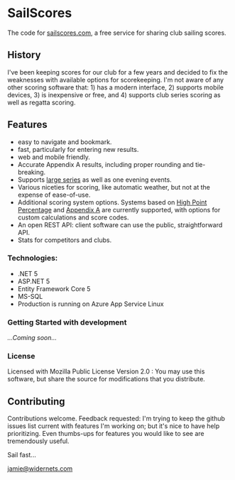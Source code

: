 # SailScores


The code for [sailscores.com][1], a free service for sharing club sailing scores.

## History

I've been keeping scores for our club for a few years and decided to fix the
weaknesses with available options for scorekeeping. I'm not aware of any other scoring
software that: 1) has a modern interface, 2) supports mobile devices, 3) is inexpensive or free, and
4) supports club series scoring as well as regatta scoring.

## Features
 - easy to navigate and bookmark.
 - fast, particularly for entering new results.
 - web and mobile friendly.
 - Accurate Appendix A results, including proper rounding and tie-breaking.
 - Supports [large series][2] as well as one evening events.
 - Various niceties for scoring, like automatic weather, but not at the expense of ease-of-use.
 - Additional scoring system options. Systems based on [High Point Percentage][4] and
   [Appendix A][3] are currently supported, with options for custom calculations and score codes.
 - An open REST API: client software can use the public, straightforward API.
 - Stats for competitors and clubs.

### Technologies:
 - .NET 5
 - ASP.NET 5
 - Entity Framework Core 5
 - MS-SQL
 - Production is running on Azure App Service Linux

### Getting Started with development
_...Coming soon..._

### License

Licensed with Mozilla Public License Version 2.0 : You may use this software, but
share the source for modifications that you distribute.

## Contributing

Contributions welcome. Feedback requested: I'm trying to keep the github issues list
current with features I'm working on; but it's nice to have help prioritizing. Even
thumbs-ups for features you would like to see are tremendously useful.


Sail fast...

jamie@widernets.com

[1]: https://sailscores.com
[2]: https://sailscores.com/LHYC/2019/Wednesday%20Evenings
[3]: https://www.racingrulesofsailing.org/rules?part_id=53
[4]: https://www.ussailing.org/competition/rules-officiating/racing-rules/scoring-a-long-series/
